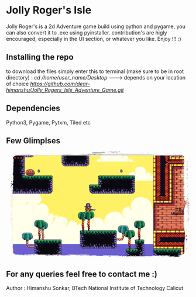# Jolly Roger's Isle

Jolly Roger's is a 2d Adventure game build using python and pygame, you can also convert it to .exe using pyinstaller. contribution's are higly encouraged, especially in the UI section, or whatever you like. Enjoy !!! :)

## Installing the repo 
to download the files simply enter this to terminal (make sure to be in root directory) :
*cd /home/user_name/Desktop*   ---> depends on your location of choice
*https://github.com/dear-himanshu/Jolly_Rogers_Isle_Adventure_Game.git*

## Dependencies 
Python3, Pygame, Pytxm, Tiled etc 

## Few Glimplses

![Gameplay](https://github.com/dear-himanshu/Jolly_Rogers_Isle_Adventure_Game/blob/master/output.gif)


## For any queries feel free to contact me :)

Author : Himanshu Sonkar, BTech National Institute of Technology Calicut



